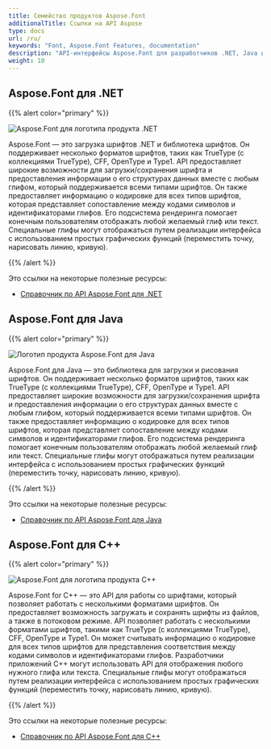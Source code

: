 ```yaml
---
title: Семейство продуктов Aspose.Font
additionalTitle: Ссылки на API Aspose
type: docs
url: /ru/
keywords: "Font, Aspose.Font Features, documentation"
description: "API-интерфейсы Aspose.Font для разработчиков .NET, Java и C++, создающие классные приложения для обработки шрифтов."
weight: 10
---
```


## Aspose.Font для .NET

{{% alert color="primary" %}}

![Aspose.Font для логотипа продукта .NET](../home_1.png)


Aspose.Font — это загрузка шрифтов .NET и библиотека шрифтов. Он поддерживает несколько форматов шрифтов, таких как TrueType (с коллекциями TrueType), CFF, OpenType и Type1. API предоставляет широкие возможности для загрузки/сохранения шрифта и предоставления информации о его структурах данных вместе с любым глифом, который поддерживается всеми типами шрифтов. Он также предоставляет информацию о кодировке для всех типов шрифтов, которая представляет сопоставление между кодами символов и идентификаторами глифов. Его подсистема рендеринга помогает конечным пользователям отображать любой желаемый глиф или текст. Специальные глифы могут отображаться путем реализации интерфейса с использованием простых графических функций (переместить точку, нарисовать линию, кривую).

{{% /alert %}}

Это ссылки на некоторые полезные ресурсы:
- [Справочник по API Aspose.Font для .NET](/font/ru/net/)


## Aspose.Font для Java

{{% alert color="primary" %}}

![Логотип продукта Aspose.Font для Java](../home_2.png)


Aspose.Font для Java — это библиотека для загрузки и рисования шрифтов. Он поддерживает несколько форматов шрифтов, таких как TrueType (с коллекциями TrueType), CFF, OpenType и Type1. API предоставляет широкие возможности для загрузки/сохранения шрифта и предоставления информации о его структурах данных вместе с любым глифом, который поддерживается всеми типами шрифтов. Он также предоставляет информацию о кодировке для всех типов шрифтов, которая представляет сопоставление между кодами символов и идентификаторами глифов. Его подсистема рендеринга помогает конечным пользователям отображать любой желаемый глиф или текст. Специальные глифы могут отображаться путем реализации интерфейса с использованием простых графических функций (переместить точку, нарисовать линию, кривую).

{{% /alert %}}

Это ссылки на некоторые полезные ресурсы:
- [Справочник по API Aspose.Font для Java](/font/java/)

## Aspose.Font для C++

{{% alert color="primary" %}}

![Aspose.Font для логотипа продукта C++](../home_3.png)


Aspose.Font for C++ — это API для работы со шрифтами, который позволяет работать с несколькими форматами шрифтов. Он предоставляет возможность загружать и сохранять шрифты из файлов, а также в потоковом режиме. API позволяет работать с несколькими форматами шрифтов, такими как TrueType (с коллекциями TrueType), CFF, OpenType и Type1. Он может считывать информацию о кодировке для всех типов шрифтов для представления соответствия между кодами символов и идентификаторами глифов. Разработчики приложений C++ могут использовать API для отображения любого нужного глифа или текста. Специальные глифы могут отображаться путем реализации интерфейса с использованием простых графических функций (переместить точку, нарисовать линию, кривую).

{{% /alert %}}

Это ссылки на некоторые полезные ресурсы:

- [Справочник по API Aspose.Font для C++](/font/cpp/)
